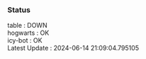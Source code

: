 ### Status


table : DOWN  
hogwarts : OK  
icy-bot : OK  
Latest Update : 2024-06-14 21:09:04.795105
